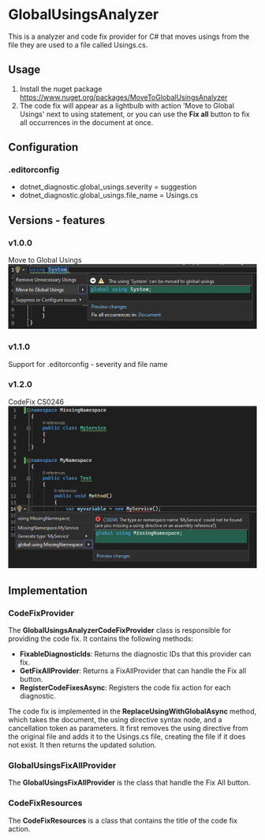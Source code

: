 # GlobalUsingsAnalyzer
This is a analyzer and code fix provider for C# that moves usings from the file they are used to a file called Usings.cs.

## Usage
1. Install the nuget package https://www.nuget.org/packages/MoveToGlobalUsingsAnalyzer
2. The code fix will appear as a lightbulb with action 'Move to Global Usings' next to using statement, or you can use the **Fix all** button to fix all occurrences in the document at once.

## Configuration
### .editorconfig
- dotnet_diagnostic.global_usings.severity = suggestion
- dotnet_diagnostic.global_usings.file_name = Usings.cs

## Versions - features

### v1.0.0
Move to Global Usings
![MoveToGlobal](MoveToGlobal.png)

### v1.1.0
Support for .editorconfig - severity and file name

### v1.2.0
CodeFix CS0246
![CS0246](CS0246TheTypeOrNamespaceCouldNotBeFound.png)


## Implementation

### CodeFixProvider
The **GlobalUsingsAnalyzerCodeFixProvider** class is responsible for providing the code fix. It contains the following methods:

- **FixableDiagnosticIds**: Returns the diagnostic IDs that this provider can fix.
- **GetFixAllProvider**: Returns a FixAllProvider that can handle the Fix all button.
- **RegisterCodeFixesAsync**: Registers the code fix action for each diagnostic.

The code fix is implemented in the **ReplaceUsingWithGlobalAsync** method, which takes the document, the using directive syntax node, and a cancellation token as parameters. It first removes the using directive from the original file and adds it to the Usings.cs file, creating the file if it does not exist. It then returns the updated solution.

### GlobalUsingsFixAllProvider
The **GlobalUsingsFixAllProvider** is the class that handle the Fix All button.

### CodeFixResources
The **CodeFixResources** is a class that contains the title of the code fix action.
